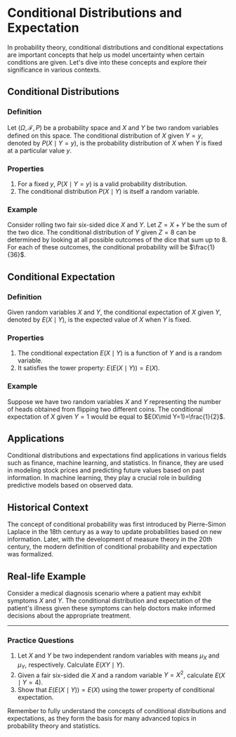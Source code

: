 # Conditional Distributions and Expectation

In probability theory, conditional distributions and conditional expectations are important concepts that help us model uncertainty when certain conditions are given. Let's dive into these concepts and explore their significance in various contexts.

## Conditional Distributions

### Definition
Let $(\Omega,\mathcal{F}, P)$ be a probability space and $X$ and $Y$ be two random variables defined on this space. The conditional distribution of $X$ given $Y=y$, denoted by $P(X\mid Y= y)$, is the probability distribution of $X$ when $Y$ is fixed at a particular value $y$.

### Properties
1. For a fixed $y$, $P(X\mid Y= y)$ is a valid probability distribution.
2. The conditional distribution $P(X\mid Y)$ is itself a random variable.

### Example
Consider rolling two fair six-sided dice $X$ and $Y$. Let $Z= X+ Y$ be the sum of the two dice. The conditional distribution of $Y$ given $Z=8$ can be determined by looking at all possible outcomes of the dice that sum up to 8. For each of these outcomes, the conditional probability will be $\frac{1}{36}$.

## Conditional Expectation

### Definition
Given random variables $X$ and $Y$, the conditional expectation of $X$ given $Y$, denoted by $E(X\mid Y)$, is the expected value of $X$ when $Y$ is fixed.

### Properties
1. The conditional expectation $E(X\mid Y)$ is a function of $Y$ and is a random variable. 
2. It satisfies the tower property: $E(E(X\mid Y))= E(X)$.

### Example
Suppose we have two random variables $X$ and $Y$ representing the number of heads obtained from flipping two different coins. The conditional expectation of $X$ given $Y=1$ would be equal to $E(X\mid Y=1)=\frac{1}{2}$.

## Applications
Conditional distributions and expectations find applications in various fields such as finance, machine learning, and statistics. In finance, they are used in modeling stock prices and predicting future values based on past information. In machine learning, they play a crucial role in building predictive models based on observed data.

## Historical Context
The concept of conditional probability was first introduced by Pierre-Simon Laplace in the 18th century as a way to update probabilities based on new information. Later, with the development of measure theory in the 20th century, the modern definition of conditional probability and expectation was formalized.

## Real-life Example
Consider a medical diagnosis scenario where a patient may exhibit symptoms $X$ and $Y$. The conditional distribution and expectation of the patient's illness given these symptoms can help doctors make informed decisions about the appropriate treatment.

---

### Practice Questions
1. Let $X$ and $Y$ be two independent random variables with means $\mu_X$ and $\mu_Y$, respectively. Calculate $E(XY\mid Y)$.
2. Given a fair six-sided die $X$ and a random variable $Y= X^2$, calculate $E(X\mid Y= 4)$.
3. Show that $E(E(X\mid Y))= E(X)$ using the tower property of conditional expectation.

Remember to fully understand the concepts of conditional distributions and expectations, as they form the basis for many advanced topics in probability theory and statistics.